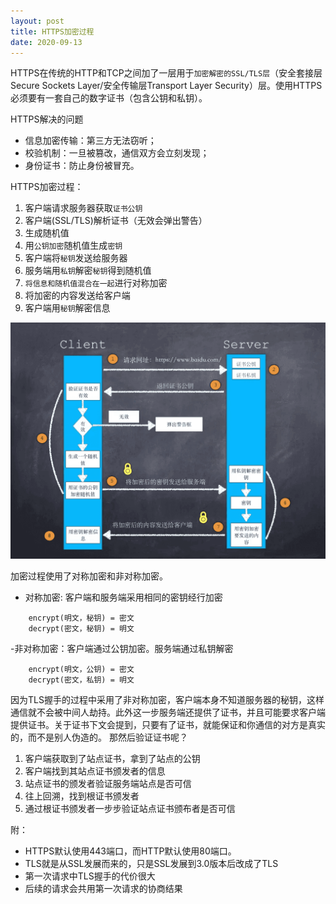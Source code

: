 ```yaml
---
layout: post
title: HTTPS加密过程
date: 2020-09-13
---
```


 HTTPS在传统的HTTP和TCP之间加了一层用于`加密解密的SSL/TLS层`（安全套接层Secure Sockets Layer/安全传输层Transport Layer Security）层。使用HTTPS必须要有一套自己的数字证书（包含公钥和私钥）。
 
HTTPS解决的问题

- 信息加密传输：第三方无法窃听；
- 校验机制：一旦被篡改，通信双方会立刻发现；
- 身份证书：防止身份被冒充。

HTTPS加密过程：

1. 客户端请求服务器获取`证书公钥`
2. 客户端(SSL/TLS)解析证书（无效会弹出警告）
3. 生成随机值
4. 用`公钥加密`随机值生成`密钥`
5. 客户端将`秘钥`发送给服务器
6. 服务端用`私钥`解密`秘钥`得到随机值
7. `将信息和随机值混合在一起`进行对称加密
8. 将加密的内容发送给客户端
9. 客户端用`秘钥`解密信息

![](/images/posts/server/1.png)

加密过程使用了对称加密和非对称加密。
- 对称加密: 客户端和服务端采用相同的密钥经行加密

```
    encrypt(明文，秘钥) = 密文
    decrypt(密文，秘钥) = 明文
```

-非对称加密：客户端通过公钥加密。服务端通过私钥解密
```
    encrypt(明文，公钥) = 密文
    decrypt(密文，私钥) = 明文
```
   
因为TLS握手的过程中采用了非对称加密，客户端本身不知道服务器的秘钥，这样通信就不会被中间人劫持。此外这一步服务端还提供了证书，并且可能要求客户端提供证书。关于证书下文会提到，只要有了证书，就能保证和你通信的对方是真实的，而不是别人伪造的。
那然后验证证书呢？

1. 客户端获取到了站点证书，拿到了站点的公钥
2. 客户端找到其站点证书颁发者的信息
3. 站点证书的颁发者验证服务端站点是否可信
4. 往上回溯，找到根证书颁发者
5. 通过根证书颁发者一步步验证站点证书颁布者是否可信

附：

- HTTPS默认使用443端口，而HTTP默认使用80端口。
- TLS就是从SSL发展而来的，只是SSL发展到3.0版本后改成了TLS
- 第一次请求中TLS握手的代价很大
- 后续的请求会共用第一次请求的协商结果

